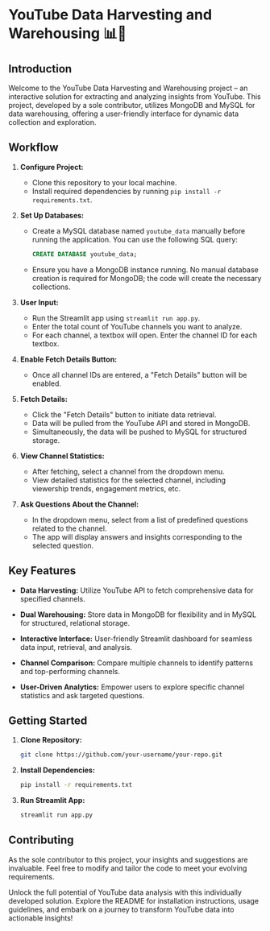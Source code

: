 # YouTube Data Harvesting and Warehousing 📊🚀

## Introduction

Welcome to the YouTube Data Harvesting and Warehousing project – an interactive solution for extracting and analyzing insights from YouTube. This project, developed by a sole contributor, utilizes MongoDB and MySQL for data warehousing, offering a user-friendly interface for dynamic data collection and exploration.

## Workflow

1. **Configure Project:**
    - Clone this repository to your local machine.
    - Install required dependencies by running `pip install -r requirements.txt`.

2. **Set Up Databases:**
    - Create a MySQL database named `youtube_data` manually before running the application. You can use the following SQL query:
      ```sql
      CREATE DATABASE youtube_data;
      ```
    - Ensure you have a MongoDB instance running. No manual database creation is required for MongoDB; the code will create the necessary collections.

3. **User Input:**
    - Run the Streamlit app using `streamlit run app.py`.
    - Enter the total count of YouTube channels you want to analyze.
    - For each channel, a textbox will open. Enter the channel ID for each textbox.

4. **Enable Fetch Details Button:**
    - Once all channel IDs are entered, a "Fetch Details" button will be enabled.

5. **Fetch Details:**
    - Click the "Fetch Details" button to initiate data retrieval.
    - Data will be pulled from the YouTube API and stored in MongoDB.
    - Simultaneously, the data will be pushed to MySQL for structured storage.

6. **View Channel Statistics:**
    - After fetching, select a channel from the dropdown menu.
    - View detailed statistics for the selected channel, including viewership trends, engagement metrics, etc.

7. **Ask Questions About the Channel:**
    - In the dropdown menu, select from a list of predefined questions related to the channel.
    - The app will display answers and insights corresponding to the selected question.

## Key Features

- **Data Harvesting:** Utilize YouTube API to fetch comprehensive data for specified channels.
  
- **Dual Warehousing:** Store data in MongoDB for flexibility and in MySQL for structured, relational storage.

- **Interactive Interface:** User-friendly Streamlit dashboard for seamless data input, retrieval, and analysis.

- **Channel Comparison:** Compare multiple channels to identify patterns and top-performing channels.

- **User-Driven Analytics:** Empower users to explore specific channel statistics and ask targeted questions.

## Getting Started

1. **Clone Repository:**
    ```bash
    git clone https://github.com/your-username/your-repo.git
    ```

2. **Install Dependencies:**
    ```bash
    pip install -r requirements.txt
    ```

3. **Run Streamlit App:**
    ```bash
    streamlit run app.py
    ```

## Contributing

As the sole contributor to this project, your insights and suggestions are invaluable. Feel free to modify and tailor the code to meet your evolving requirements.

Unlock the full potential of YouTube data analysis with this individually developed solution. Explore the README for installation instructions, usage guidelines, and embark on a journey to transform YouTube data into actionable insights!
